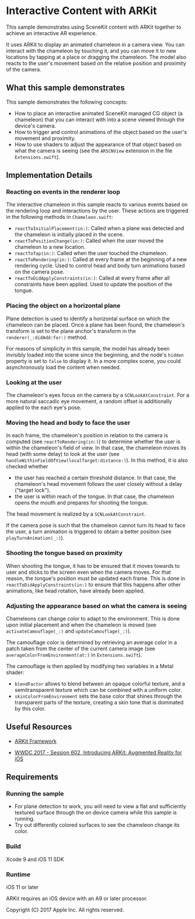 # Interactive Content with ARKit

This sample demonstrates using SceneKit content with ARKit together to achieve an interactive AR experience.  

It uses ARKit to display an animated chameleon in a camera view. You can interact with the chameleon by touching it, and you can move it to new locations by tapping at a place or dragging the chameleon. The model also reacts to the user's movement based on the relative position and proximity of the camera.

## What this sample demonstrates

This sample demonstrates the following concepts:

* How to place an interactive animated SceneKit managed CG object (a chameleon) that you can interact with into a scene viewed through the device's camera.
* How to trigger and control animations of the object based on the user's movement and proximity.
* How to use shaders to adjust the appearance of that object based on what the camera is seeing (see the `ARSCNView` extension in the file `Extensions.swift`).

## Implementation Details

### Reacting on events in the renderer loop
The interactive chameleon in this sample reacts to various events based on the rendering loop and interactions by the user. These actions are triggered in the following methods in `Chameleon.swift`:

* `reactToInitialPlacement(in:)`: Called when a plane was detected and the chameleon is initially placed in the scene.
* `reactToPositionChange(in:)`: Called when the user moved the chameleon to a new location.
* `reactToTap(in:)`: Called when the user touched the chameleon.
* `reactToRendering(in:)`: Called at every frame at the beginning of a new rendering cycle. Used to control head and body turn animations based on the camera pose.
* `reactToDidApplyConstraints(in:)`: Called at every frame after all constraints have been applied. Used to update the position of the tongue.

### Placing the object on a horizontal plane
Plane detection is used to identify a horizontal surface on which the chameleon can be placed.
Once a plane has been found, the chameleon's transform is set to the plane anchor's transform in the `renderer(_:didAdd:for:)` method.

For reasons of simplicity in this sample, the model has already been invisibly loaded into the scene since the beginning, and the node's `hidden` property is set to `false` to display it. In a more complex scene, you could asynchronously load the content when needed.

### Looking at the user
The chameleon's eyes focus on the camera by a `SCNLookAtConstraint`. For a more natural saccadic eye movement, a random offset is additionally applied to the each eye's pose.

### Moving the head and body to face the user
In each frame, the chameleon's position in relation to the camera is computed (see `reactToRendering(in:)`) to determine whether the user is within the chameleon's field of view. In that case, the chameleon moves its head (with some delay) to look at the user (see `handleWithinFieldOfView(localTarget:distance:)`). In this method, it is also checked whether

* the user has reached a certain threshold distance. In that case, the chameleon's head movement follows the user closely without a delay ("target lock").
* the user is within reach of the tongue. In that case, the chameleon opens the mouth and prepares for shooting the tongue.

The head movement is realized by a `SCNLookAtConstraint`.

If the camera pose is such that the chameleon cannot turn its head to face the user, a turn animation is triggered to obtain a better position (see `playTurnAnimation(_:)`).

### Shooting the tongue based on proximity
When shooting the tongue, it has to be ensured that it moves towards to user and sticks to the screen even when the camera moves. For that reason, the tongue's position must be updated each frame. This is done in `reactToDidApplyConstraints(in:)` to ensure that this happens after other animations, like head rotation, have already been applied.

### Adjusting the appearance based on what the camera is seeing
Chameleons can change color to adapt to the environment. This is done upon initial placement and when the chameleon is moved (see `activateCamouflage(_:)` and `updateCamouflage(_:)`).

The camouflage color is determined by retrieving an average color in a patch taken from the center of the current camera image (see `averageColorFromEnvironment(at:)` in `Extensions.swift`).

The camouflage is then applied by modifying two variables in a Metal shader:

* `blendFactor` allows to blend between an opaque colorful texture, and a semitransparent texture which can be combined with a uniform color.
* `skinColorFromEnvironment` sets the base color that shines through the transparent parts of the texture, creating a skin tone that is dominated by this color.


## Useful Resources

* [ARKit Framework](https://developer.apple.com/documentation/arkit)

* [WWDC 2017 - Session 602, Introducing ARKit: Augmented Reality for iOS ](https://developer.apple.com/videos/play/wwdc2017/602/)

## Requirements

### Running the sample

* For plane detection to work, you will need to view a flat and sufficiently textured surface through the on device camera while this sample is running.
* Try out differently colored surfaces to see the chameleon change its color.

### Build

Xcode 9 and iOS 11 SDK

### Runtime

iOS 11 or later

ARKit requires an iOS device with an A9 or later processor.

Copyright (C) 2017 Apple Inc. All rights reserved.
